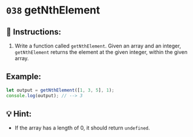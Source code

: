 # `038` getNthElement

## 📝 Instructions:

1. Write a function called `getNthElement`. Given an array and an integer, `getNthElement` returns the element at the given integer, within the given array.

## Example:

```Javascript
let output = getNthElement([1, 3, 5], 1);
console.log(output); // --> 3
```

## 💡 Hint:

+ If the array has a length of 0, it should return `undefined`.

